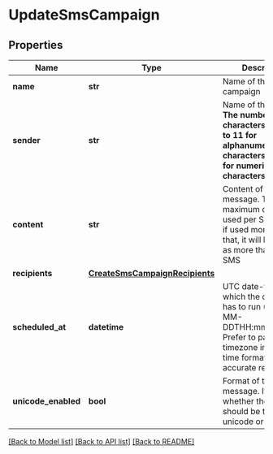 # UpdateSmsCampaign

## Properties
Name | Type | Description | Notes
------------ | ------------- | ------------- | -------------
**name** | **str** | Name of the campaign | [optional] 
**sender** | **str** | Name of the sender. **The number of characters is limited to 11 for alphanumeric characters and 15 for numeric characters** | [optional] 
**content** | **str** | Content of the message. The maximum characters used per SMS is 160, if used more than that, it will be counted as more than one SMS | [optional] 
**recipients** | [**CreateSmsCampaignRecipients**](CreateSmsCampaignRecipients.md) |  | [optional] 
**scheduled_at** | **datetime** | UTC date-time on which the campaign has to run (YYYY-MM-DDTHH:mm:ss.SSSZ). Prefer to pass your timezone in date-time format for accurate result. | [optional] 
**unicode_enabled** | **bool** | Format of the message. It indicates whether the content should be treated as unicode or not. | [optional] 

[[Back to Model list]](../README.md#documentation-for-models) [[Back to API list]](../README.md#documentation-for-api-endpoints) [[Back to README]](../README.md)


